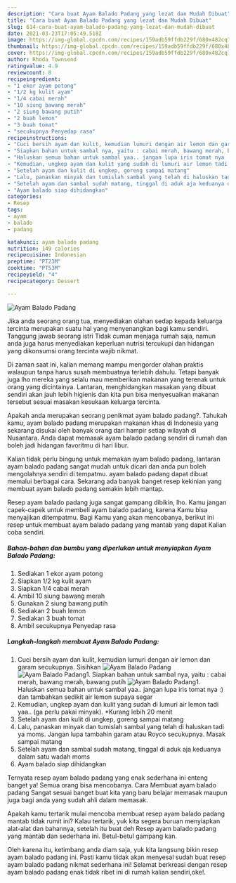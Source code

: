 ```yaml
---
description: "Cara buat Ayam Balado Padang yang lezat dan Mudah Dibuat"
title: "Cara buat Ayam Balado Padang yang lezat dan Mudah Dibuat"
slug: 614-cara-buat-ayam-balado-padang-yang-lezat-dan-mudah-dibuat
date: 2021-03-23T17:05:49.518Z
image: https://img-global.cpcdn.com/recipes/159adb59ffdb229f/680x482cq70/ayam-balado-padang-foto-resep-utama.jpg
thumbnail: https://img-global.cpcdn.com/recipes/159adb59ffdb229f/680x482cq70/ayam-balado-padang-foto-resep-utama.jpg
cover: https://img-global.cpcdn.com/recipes/159adb59ffdb229f/680x482cq70/ayam-balado-padang-foto-resep-utama.jpg
author: Rhoda Townsend
ratingvalue: 4.9
reviewcount: 8
recipeingredient:
- "1 ekor ayam potong"
- "1/2 kg kulit ayam"
- "1/4 cabai merah"
- "10 siung bawang merah"
- "2 siung bawang putih"
- "2 buah lemon"
- "3 buah tomat"
- "secukupnya Penyedap rasa"
recipeinstructions:
- "Cuci bersih ayam dan kulit, kemudian lumuri dengan air lemon dan garam secukupnya. Sisihkan"
- "Siapkan bahan untuk sambal nya, yaitu : cabai merah, bawang merah, bawang putih"
- "Haluskan semua bahan untuk sambal yaa.. jangan lupa iris tomat nya :) dan tambahkan sedikit air lemon supaya segar"
- "Kemudian, ungkep ayam dan kulit yang sudah di lumuri air lemon tadi yaa.. (ga perlu pakai minyak). *Kurang lebih 20 menit"
- "Setelah ayam dan kulit di ungkep, goreng sampai matang"
- "Lalu, panaskan minyak dan tumislah sambal yang telah di haluskan tadi ya moms. Jangan lupa tambahin garam atau Royco secukupnya. Masak sampai matang"
- "Setelah ayam dan sambal sudah matang, tinggal di aduk aja keduanya dalam satu wadah moms"
- "Ayam balado siap dihidangkan"
categories:
- Resep
tags:
- ayam
- balado
- padang

katakunci: ayam balado padang 
nutrition: 149 calories
recipecuisine: Indonesian
preptime: "PT23M"
cooktime: "PT53M"
recipeyield: "4"
recipecategory: Dessert

---
```



![Ayam Balado Padang](https://img-global.cpcdn.com/recipes/159adb59ffdb229f/680x482cq70/ayam-balado-padang-foto-resep-utama.jpg)

Jika anda seorang orang tua, menyediakan olahan sedap kepada keluarga tercinta merupakan suatu hal yang menyenangkan bagi kamu sendiri. Tanggung jawab seorang istri Tidak cuman menjaga rumah saja, namun anda juga harus menyediakan keperluan nutrisi tercukupi dan hidangan yang dikonsumsi orang tercinta wajib nikmat.

Di zaman  saat ini, kalian memang mampu mengorder olahan praktis walaupun tanpa harus susah membuatnya terlebih dahulu. Tetapi banyak juga lho mereka yang selalu mau memberikan makanan yang terenak untuk orang yang dicintainya. Lantaran, menghidangkan masakan yang dibuat sendiri akan jauh lebih higienis dan kita pun bisa menyesuaikan makanan tersebut sesuai masakan kesukaan keluarga tercinta. 



Apakah anda merupakan seorang penikmat ayam balado padang?. Tahukah kamu, ayam balado padang merupakan makanan khas di Indonesia yang sekarang disukai oleh banyak orang dari hampir setiap wilayah di Nusantara. Anda dapat memasak ayam balado padang sendiri di rumah dan boleh jadi hidangan favoritmu di hari libur.

Kalian tidak perlu bingung untuk memakan ayam balado padang, lantaran ayam balado padang sangat mudah untuk dicari dan anda pun boleh mengolahnya sendiri di tempatmu. ayam balado padang dapat dibuat memalui berbagai cara. Sekarang ada banyak banget resep kekinian yang membuat ayam balado padang semakin lebih mantap.

Resep ayam balado padang juga sangat gampang dibikin, lho. Kamu jangan capek-capek untuk membeli ayam balado padang, karena Kamu bisa menyajikan ditempatmu. Bagi Kamu yang akan mencobanya, berikut ini resep untuk membuat ayam balado padang yang mantab yang dapat Kalian coba sendiri.

<!--inarticleads1-->

##### Bahan-bahan dan bumbu yang diperlukan untuk menyiapkan Ayam Balado Padang:

1. Sediakan 1 ekor ayam potong
1. Siapkan 1/2 kg kulit ayam
1. Siapkan 1/4 cabai merah
1. Ambil 10 siung bawang merah
1. Gunakan 2 siung bawang putih
1. Sediakan 2 buah lemon
1. Sediakan 3 buah tomat
1. Ambil secukupnya Penyedap rasa




<!--inarticleads2-->

##### Langkah-langkah membuat Ayam Balado Padang:

1. Cuci bersih ayam dan kulit, kemudian lumuri dengan air lemon dan garam secukupnya. Sisihkan
<img src="https://img-global.cpcdn.com/steps/25f9ff717daef828/160x128cq70/ayam-balado-padang-langkah-memasak-1-foto.jpg" alt="Ayam Balado Padang"><img src="https://img-global.cpcdn.com/steps/f1f4c14cbe49fbac/160x128cq70/ayam-balado-padang-langkah-memasak-1-foto.jpg" alt="Ayam Balado Padang">1. Siapkan bahan untuk sambal nya, yaitu : cabai merah, bawang merah, bawang putih
<img src="https://img-global.cpcdn.com/steps/09d99a272f3339ab/160x128cq70/ayam-balado-padang-langkah-memasak-2-foto.jpg" alt="Ayam Balado Padang">1. Haluskan semua bahan untuk sambal yaa.. jangan lupa iris tomat nya :) dan tambahkan sedikit air lemon supaya segar
1. Kemudian, ungkep ayam dan kulit yang sudah di lumuri air lemon tadi yaa.. (ga perlu pakai minyak). *Kurang lebih 20 menit
1. Setelah ayam dan kulit di ungkep, goreng sampai matang
1. Lalu, panaskan minyak dan tumislah sambal yang telah di haluskan tadi ya moms. Jangan lupa tambahin garam atau Royco secukupnya. Masak sampai matang
1. Setelah ayam dan sambal sudah matang, tinggal di aduk aja keduanya dalam satu wadah moms
1. Ayam balado siap dihidangkan




Ternyata resep ayam balado padang yang enak sederhana ini enteng banget ya! Semua orang bisa mencobanya. Cara Membuat ayam balado padang Sangat sesuai banget buat kita yang baru belajar memasak maupun juga bagi anda yang sudah ahli dalam memasak.

Apakah kamu tertarik mulai mencoba membuat resep ayam balado padang mantab tidak rumit ini? Kalau tertarik, yuk kita segera buruan menyiapkan alat-alat dan bahannya, setelah itu buat deh Resep ayam balado padang yang mantab dan sederhana ini. Betul-betul gampang kan. 

Oleh karena itu, ketimbang anda diam saja, yuk kita langsung bikin resep ayam balado padang ini. Pasti kamu tiidak akan menyesal sudah buat resep ayam balado padang nikmat sederhana ini! Selamat berkreasi dengan resep ayam balado padang enak tidak ribet ini di rumah kalian sendiri,oke!.

